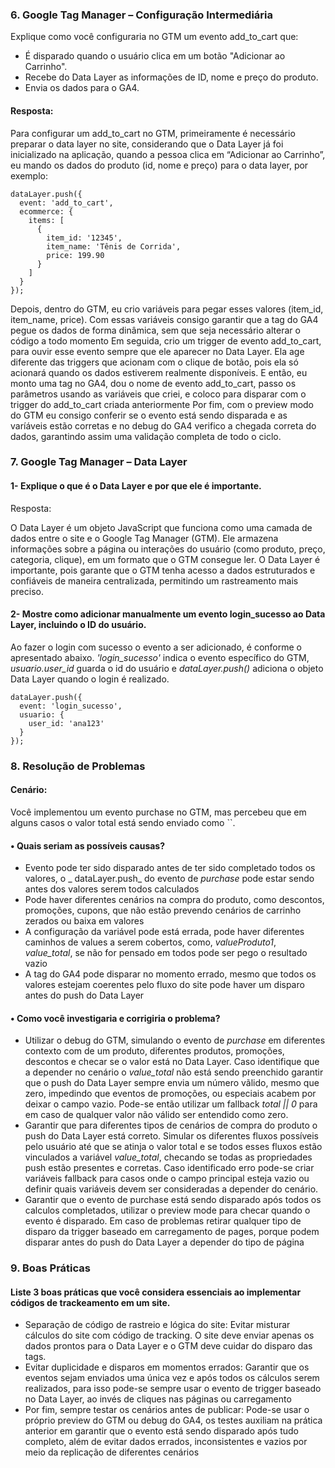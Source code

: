 ### 6. Google Tag Manager – Configuração Intermediária
Explique como você configuraria no GTM um evento add_to_cart que:

- É disparado quando o usuário clica em um botão "Adicionar ao Carrinho".
- Recebe do Data Layer as informações de ID, nome e preço do produto.
- Envia os dados para o GA4.

#### Resposta: 

Para configurar um add_to_cart no GTM, primeiramente é necessário preparar o data layer no site, considerando que o Data Layer já foi inicializado na aplicação, quando a pessoa clica em “Adicionar ao Carrinho”, eu mando os dados do produto (id, nome e preço) para o data layer, por exemplo:

```
dataLayer.push({
  event: 'add_to_cart',
  ecommerce: {
    items: [
      {
        item_id: '12345',
        item_name: 'Tênis de Corrida',
        price: 199.90
      }
    ]
  }
});
```
Depois, dentro do GTM, eu crio variáveis para pegar esses valores (item_id, item_name, price). Com essas variáveis consigo garantir que a tag do GA4 pegue os dados de forma dinâmica, sem que seja necessário alterar o código a todo momento
Em seguida, crio um trigger de evento add_to_cart, para ouvir esse evento sempre que ele aparecer no Data Layer. Ela age diferente das triggers que acionam com o clique de botão, pois ela só acionará quando os dados estiverem realmente disponíveis.
E então, eu monto uma tag no GA4, dou o nome de evento add_to_cart, passo os parâmetros usando as variáveis que criei, e coloco para disparar com o trigger do add_to_cart criada anteriormente
Por fim, com o preview modo do GTM eu consigo conferir se o evento está sendo disparada e as varíáveis estão corretas e no debug do GA4 verifico a chegada correta do dados, garantindo assim uma validação completa de todo o ciclo. 


### 7. Google Tag Manager – Data Layer
#### 1- Explique o que é o Data Layer e por que ele é importante.

Resposta: 

O Data Layer é um objeto JavaScript que funciona como uma camada de dados entre o site e o Google Tag Manager (GTM). Ele armazena informações sobre a página ou interações do usuário (como produto, preço, categoria, clique), em um formato que o GTM consegue ler.
O Data Layer é importante, pois garante que o GTM tenha acesso a dados estruturados e confiáveis de maneira centralizada, permitindo um rastreamento mais preciso. 

#### 2- Mostre como adicionar manualmente um evento login_sucesso ao Data Layer, incluindo o ID do usuário.

Ao fazer o login com sucesso o evento a ser adicionado, é conforme o apresentado abaixo. _'login_sucesso'_ indica o evento específico do GTM, _usuario.user_id_ guarda o id do usuário e _dataLayer.push()_ adiciona o objeto Data Layer quando o login é realizado.

```
dataLayer.push({
  event: 'login_sucesso',  
  usuario: {
    user_id: 'ana123'
  }
});
```

### 8. Resolução de Problemas
#### Cenário:
Você implementou um evento purchase no GTM, mas percebeu que em alguns casos o valor total está sendo enviado como ``.
#### • Quais seriam as possíveis causas?

- Evento pode ter sido disparado antes de ter sido completado todos os valores, o _ dataLayer.push_ do evento de _purchase_ pode estar sendo antes dos valores serem todos calculados
- Pode haver diferentes cenários na compra do produto, como descontos, promoções, cupons, que não estão prevendo cenários de carrinho zerados ou baixa em valores
- A configuração da variável pode está errada, pode haver diferentes caminhos de values a serem cobertos, como, _valueProduto1_, _value_total_, se não for pensado em todos pode ser pego o resultado vazio
- A tag do GA4 pode disparar no momento errado, mesmo que todos os valores estejam coerentes pelo fluxo do site pode haver um disparo antes do push do Data Layer

#### • Como você investigaria e corrigiria o problema?
- Utilizar o debug do GTM, simulando o evento de _purchase_ em diferentes contexto com de um produto, diferentes produtos, promoções, descontos e checar se o valor está no Data Layer. Caso identifique que a depender no cenário o _value_total_ não está sendo preenchido garantir que o push do Data Layer sempre envia um número vãlido, mesmo que zero, impedindo que eventos de promoções, ou especiais acabem por deixar o campo vazio. Pode-se então utilizar um fallback _total || 0_ para em caso de qualquer valor não válido ser entendido como zero.
- Garantir que para diferentes tipos de cenários de compra do produto o push do Data Layer está correto. Simular os diferentes fluxos possíveis pelo usuário até que se atinja o valor total e se todos esses fluxos estão vinculados a variável _value_total_, checando se todas as propriedades push estão presentes e corretas. Caso identificado erro pode-se criar variáveis fallback para casos onde o campo principal esteja vazio ou definir quais variáveis devem ser consideradas a depender do cenário.
- Garantir que o evento de purchase está sendo disparado após todos os calculos completados, utilizar o preview mode para checar quando o evento é disparado. Em caso de problemas retirar qualquer tipo de disparo da trigger baseado em carregamento de pages, porque podem disparar antes do push do Data Layer a depender do tipo de página

### 9. Boas Práticas
#### Liste 3 boas práticas que você considera essenciais ao implementar códigos de trackeamento em um site.

- Separação de código de rastreio e lógica do site: Evitar misturar cálculos do site com código de tracking. O site deve enviar apenas os dados prontos para o Data Layer e o GTM deve cuidar do disparo das tags.
- Evitar duplicidade e disparos em momentos errados: Garantir que os eventos sejam enviados uma única vez e após todos os cálculos serem realizados, para isso pode-se sempre usar o evento de trigger baseado no Data Layer, ao invés de cliques nas páginas ou carregamento
- Por fim, sempre testar os cenários antes de publicar: Pode-se usar o próprio preview do GTM ou debug do GA4, os testes auxiliam na prática anterior em garantir que o evento está sendo disparado após tudo completo, além de evitar dados errados, inconsistentes e vazios por meio da replicação de diferentes cenários

